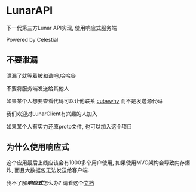 # LunarAPI

下一代第三方Lunar API实现, 使用响应式服务端

Powered by Celestial

## 不要泄漏

泄漏了就等着被和谐吧,哈哈😃

不要将服务端发送给其他人

如果某个人想要查看代码可以让他联系 [cubewhy](https://t.me/cubewhy) 而不是发送源代码

我们欢迎对LunarClient有兴趣的人加入

如果某个人有实力还原proto文件, 也可以加入这个项目

## 为什么使用响应式

这个应用最后上线应该会有1000多个用户使用, 如果使用MVC架构会导致内存爆炸, 而且大数据包无法发送给客户端.

我不了解***响应式***怎么办? 请看这个[文档](https://projectreactor.io/docs)
